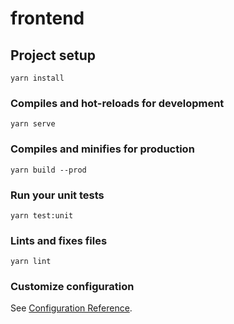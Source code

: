 # frontend

## Project setup

```
yarn install
```

### Compiles and hot-reloads for development

```
yarn serve
```

### Compiles and minifies for production

```
yarn build --prod
```

### Run your unit tests

```
yarn test:unit
```

### Lints and fixes files

```
yarn lint
```

### Customize configuration

See [Configuration Reference](https://cli.vuejs.org/config/).
